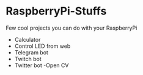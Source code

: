 # RaspberryPi-Stuffs
Few cool projects you can do with your RaspberryPi
- Calculator
- Control LED from web
- Telegram bot
- Twitch bot
- Twitter bot
-Open CV